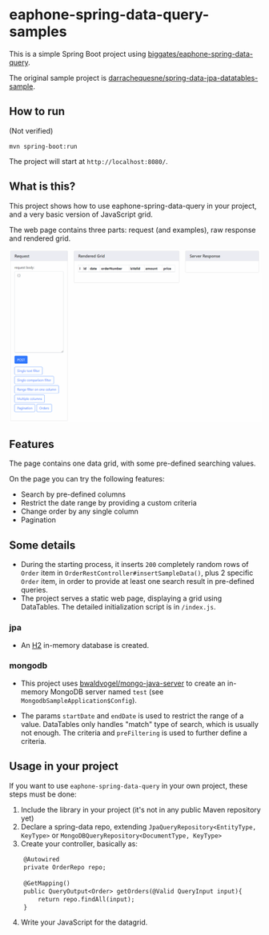 # eaphone-spring-data-query-samples

This is a simple Spring Boot project using [biggates/eaphone-spring-data-query](https://github.com/biggates/eaphone-spring-data-query).

The original sample project is [darrachequesne/spring-data-jpa-datatables-sample](https://github.com/darrachequesne/spring-data-jpa-datatables-sample).

## How to run ##

(Not verified)

```
mvn spring-boot:run
```

The project will start at `http://localhost:8080/`.

## What is this? ##

This project shows how to use eaphone-spring-data-query in your project, and a very basic version of JavaScript grid.

The web page contains three parts: request (and examples), raw response and rendered grid.

![screen cast](../doc/quickview.gif)

## Features ##

The page contains one data grid, with some pre-defined searching values.

On the page you can try the following features:

* Search by pre-defined columns
* Restrict the date range by providing a custom criteria
* Change order by any single column
* Pagination

## Some details ##

* During the starting process, it inserts `200` completely random rows of `Order` item in `OrderRestController#insertSampleData()`, plus 2 specific `Order` item, in order to provide at least one search result in pre-defined queries.
* The project serves a static web page, displaying a grid using DataTables. The detailed initialization script is in `/index.js`. 

### jpa ###

* An [H2](http://www.h2database.com/html/main.html) in-memory database is created.

### mongodb ###

* This project uses [bwaldvogel/mongo-java-server](https://github.com/bwaldvogel/mongo-java-server) to create an in-memory MongoDB server named `test` (see `MongodbSampleApplication$Config`).

* The params `startDate` and `endDate` is used to restrict the range of a value. DataTables only handles "match" type of search, which is usually not enough. The criteria and `preFiltering` is used to further define a criteria.  

## Usage in your project ##

If you want to use `eaphone-spring-data-query` in your own project, these steps must be done:

1. Include the library in your project (it's not in any public Maven repository yet)
2. Declare a spring-data repo, extending `JpaQueryRepository<EntityType, KeyType>` or `MongoDBQueryRepository<DocumentType, KeyType>`
3. Create your controller, basically as: 

```
    @Autowired
    private OrderRepo repo;

    @GetMapping()
    public QueryOutput<Order> getOrders(@Valid QueryInput input){
        return repo.findAll(input);
    }
```

4. Write your JavaScript for the datagrid.
